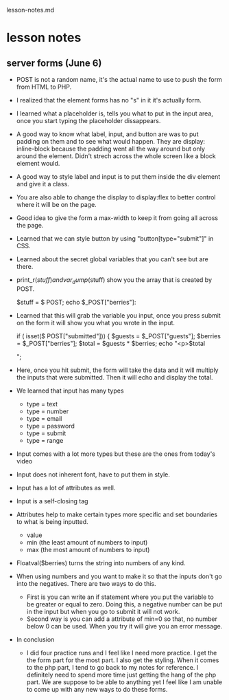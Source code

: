 lesson-notes.md


# lesson notes


## server forms (June 6)

- POST is not a random name, it's the actual name to use to push the form from HTML to PHP.
- I realized that the element forms has no "s" in it it's actually form.
- I learned what a placeholder is, tells you what to put in the input area, once you start typing the placeholder dissappears. 
- A good way to know what label, input, and button are was to put padding on them and to see what would happen. They are display: inline-block because the padding went all the way around but only around the element. Didn't strech across the whole screen like a block element would. 
- A good way to style label and input is to put them inside the div element and give it a class. 
- You are also able to change the display to display:flex to better control where it will be on the page. 
- Good idea to give the form a max-width to keep it from going all across the page. 
- Learned that we can style button by using "button[type="submit"]" in CSS.
- Learned about the secret global variables that you can't see but are there. 
- print_r($stuff) and var_dump($stuff) show you the array that is created by POST.

	$stuff = $ POST;
	echo $_POST["berries"]:
- Learned that this will grab the variable you input, once you press submit on the form it will show you what you wrote in the input. 

	if ( isset($ POST["submitted"])) {
	$guests = $_POST["guests"];
	$berries = $_POST["berries"];
	$total = $guests * $berries;
	echo "<p>$total</p>";
- Here, once you hit submit, the form will take the data and it will multiply the inputs that were submitted. Then it will echo and display the total.
- We learned that input has many types 
	- type = text
	- type = number
	- type = email
	- type = password
	- type = submit
	- type = range
- Input comes with a lot more types but these are the ones from today's video
- Input does not inherent font, have to put them in style.
- Input has a lot of attributes as well.
- Input is a self-closing tag
- Attributes help to make certain types more specific and set boundaries to what is being inputted. 
	- value
	- min (the least amount of numbers to input)
	- max (the most amount of numbers to input)
- Floatval($berries) turns the string into numbers of any kind. 
- When using numbers and you want to make it so that the inputs don't go into the negatives. There are two ways to do this.
	- First is you can write an if statement where you put the variable to be greater or equal to zero. Doing this, a negative number can be put in the input but when you go to submit it will not work. 
	- Second way is you can add a attribute of min=0 so that, no number below 0 can be used. When you try it will give you an error message. 


- In conclusion
	- I did four practice runs and I feel like I need more practice. I get the the form part for the most part. I also get the styling. When it comes to the php part, I tend to go back to my notes for reference. I definitely need to spend more time just getting the hang of the php part. We are suppose to be able to anything yet I feel like I am unable to come up with any new ways to do these forms. 
